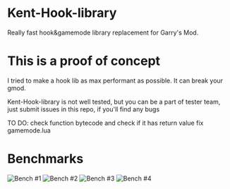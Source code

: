 # Kent-Hook-library
Really fast hook&gamemode library replacement for Garry's Mod.

# This is a proof of concept

I tried to make a hook lib as max performant as possible.
It can break your gmod.

Kent-Hook-library is not well tested, but you can be a part of tester team, just submit issues in this repo, if you'll find any bugs

 TO DO:
check function bytecode and check if it has return value
fix gamemode.lua

# Benchmarks
![Bench #1](https://media.discordapp.net/attachments/682720535234609160/1136369845345202206/image.png?width=254&height=342)
![Bench #2](https://media.discordapp.net/attachments/682720535234609160/1136369924122611762/image.png?width=288&height=351)
![Bench #3](https://media.discordapp.net/attachments/682720535234609160/1136370085389402152/image.png?width=217&height=482)
![Bench #4](https://media.discordapp.net/attachments/1033513273548611705/1137768459166564453/image.png?width=250&height=336)
